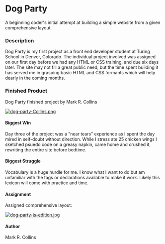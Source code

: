 # Dog Party

A beginning coder's initial attempt at building a simple website from a given comprehensive layout.

### Description
Dog Party is my first project as a front end developer student at Turing School in Denver, Colorado. The individual project involved was assigned on our first day before we had any HTML or CSS training, and due six days later. The site may not fill a great public need, but the time spent building it has served me in grasping basic HTML and CSS formants which will help dearly in the coming months.

### Finished Product
Dog Party finished project by Mark R. Collins 

[![dog-party-Collins.png](https://i.postimg.cc/6Qhw3vTK/dog-party-Collins.png)](https://postimg.cc/gwr1trvt)

#### Biggest Win
Day three of the project was a "near tears" experience as I spent the day mired in self-doubt without direction. While I stress ate 25 chicken wings I sketched psuedo code on a greasy napkin, came home and crushed it, rewriting the entire site before bedtime.

#### Biggest Struggle
Vocabulary is a huge hurdle for me. I know what I want to do but am unfamiliar with the tags or declarations available to make it work. Likely this lexicon will come with practice and time.

#### Assignment
Assigned comprehensive layout:

[![dog-party-js-edition.jpg](https://i.postimg.cc/LX6SZ8Z1/dog-party-js-edition.jpg)](https://postimg.cc/mcqJvRjL)

#### Author
Mark R. Collins
